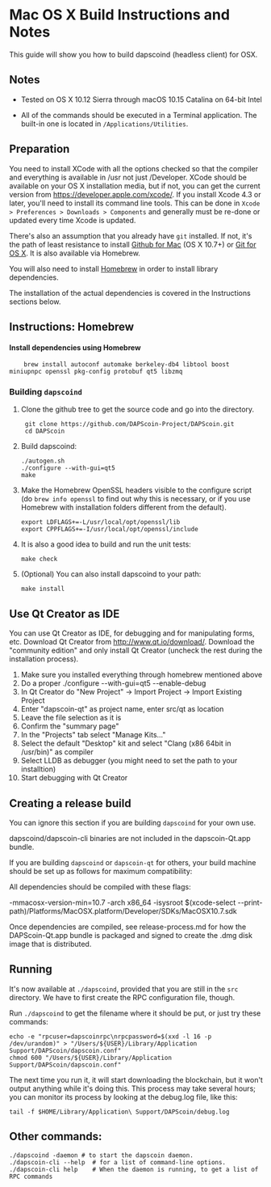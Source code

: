 Mac OS X Build Instructions and Notes
====================================
This guide will show you how to build dapscoind (headless client) for OSX.

Notes
-----

* Tested on OS X 10.12 Sierra through macOS 10.15 Catalina on 64-bit Intel

* All of the commands should be executed in a Terminal application. The
built-in one is located in `/Applications/Utilities`.

Preparation
-----------

You need to install XCode with all the options checked so that the compiler
and everything is available in /usr not just /Developer. XCode should be
available on your OS X installation media, but if not, you can get the
current version from https://developer.apple.com/xcode/. If you install
Xcode 4.3 or later, you'll need to install its command line tools. This can
be done in `Xcode > Preferences > Downloads > Components` and generally must
be re-done or updated every time Xcode is updated.

There's also an assumption that you already have `git` installed. If
not, it's the path of least resistance to install [Github for Mac](https://mac.github.com/)
(OS X 10.7+) or
[Git for OS X](https://code.google.com/p/git-osx-installer/). It is also
available via Homebrew.

You will also need to install [Homebrew](http://brew.sh) in order to install library
dependencies.

The installation of the actual dependencies is covered in the Instructions
sections below.

Instructions: Homebrew
----------------------

#### Install dependencies using Homebrew

        brew install autoconf automake berkeley-db4 libtool boost miniupnpc openssl pkg-config protobuf qt5 libzmq

### Building `dapscoind`

1. Clone the github tree to get the source code and go into the directory.

        git clone https://github.com/DAPScoin-Project/DAPScoin.git
        cd DAPScoin

2.  Build dapscoind:

        ./autogen.sh
        ./configure --with-gui=qt5
        make
3.  Make the Homebrew OpenSSL headers visible to the configure script  (do ```brew info openssl``` to find out why this is necessary, or if you use Homebrew with installation folders different from the default).

        export LDFLAGS+=-L/usr/local/opt/openssl/lib
        export CPPFLAGS+=-I/usr/local/opt/openssl/include

4.  It is also a good idea to build and run the unit tests:

        make check

5.  (Optional) You can also install dapscoind to your path:

        make install

Use Qt Creator as IDE
------------------------
You can use Qt Creator as IDE, for debugging and for manipulating forms, etc.
Download Qt Creator from http://www.qt.io/download/. Download the "community edition" and only install Qt Creator (uncheck the rest during the installation process).

1. Make sure you installed everything through homebrew mentioned above
2. Do a proper ./configure --with-gui=qt5 --enable-debug
3. In Qt Creator do "New Project" -> Import Project -> Import Existing Project
4. Enter "dapscoin-qt" as project name, enter src/qt as location
5. Leave the file selection as it is
6. Confirm the "summary page"
7. In the "Projects" tab select "Manage Kits..."
8. Select the default "Desktop" kit and select "Clang (x86 64bit in /usr/bin)" as compiler
9. Select LLDB as debugger (you might need to set the path to your installtion)
10. Start debugging with Qt Creator

Creating a release build
------------------------
You can ignore this section if you are building `dapscoind` for your own use.

dapscoind/dapscoin-cli binaries are not included in the dapscoin-Qt.app bundle.

If you are building `dapscoind` or `dapscoin-qt` for others, your build machine should be set up
as follows for maximum compatibility:

All dependencies should be compiled with these flags:

 -mmacosx-version-min=10.7
 -arch x86_64
 -isysroot $(xcode-select --print-path)/Platforms/MacOSX.platform/Developer/SDKs/MacOSX10.7.sdk

Once dependencies are compiled, see release-process.md for how the DAPScoin-Qt.app
bundle is packaged and signed to create the .dmg disk image that is distributed.

Running
-------

It's now available at `./dapscoind`, provided that you are still in the `src`
directory. We have to first create the RPC configuration file, though.

Run `./dapscoind` to get the filename where it should be put, or just try these
commands:

    echo -e "rpcuser=dapscoinrpc\nrpcpassword=$(xxd -l 16 -p /dev/urandom)" > "/Users/${USER}/Library/Application Support/DAPScoin/dapscoin.conf"
    chmod 600 "/Users/${USER}/Library/Application Support/DAPScoin/dapscoin.conf"

The next time you run it, it will start downloading the blockchain, but it won't
output anything while it's doing this. This process may take several hours;
you can monitor its process by looking at the debug.log file, like this:

    tail -f $HOME/Library/Application\ Support/DAPScoin/debug.log

Other commands:
-------

    ./dapscoind -daemon # to start the dapscoin daemon.
    ./dapscoin-cli --help  # for a list of command-line options.
    ./dapscoin-cli help    # When the daemon is running, to get a list of RPC commands
